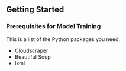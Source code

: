<!-- GETTING STARTED -->
## Getting Started

### Prerequisites for Model Training
This is a list of the Python packages you need.  
<ul>
  <li>Cloudscraper</li>
  <li>Beautiful Soup</li>
  <li>lxml</li>
</ul>